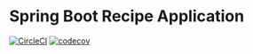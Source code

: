 # Spring Boot Recipe Application

[![CircleCI](https://dl.circleci.com/status-badge/img/circleci/Vk96XUNvss1CuK8Lz9xovZ/Fykd68MhZGVSzH8m16UM6g/tree/main.svg?style=svg)](https://dl.circleci.com/status-badge/redirect/circleci/Vk96XUNvss1CuK8Lz9xovZ/Fykd68MhZGVSzH8m16UM6g/tree/main)
[![codecov](https://codecov.io/github/ektidey/spring5-recipe-app/graph/badge.svg?token=4UFWENZCAH)](https://codecov.io/github/ektidey/spring5-recipe-app)


